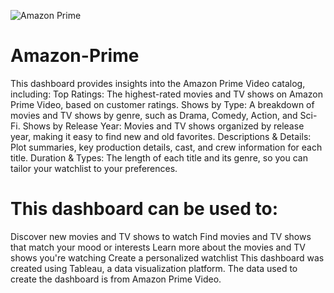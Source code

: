 ![Amazon Prime](https://github.com/emanashraf152/Amazon-Prime/assets/73170810/4dbd31b2-bead-4476-953f-f6afb8df8f07)
# Amazon-Prime
This dashboard provides insights into the Amazon Prime Video catalog, including:
Top Ratings: The highest-rated movies and TV shows on Amazon Prime Video, based on customer ratings.
Shows by Type: A breakdown of movies and TV shows by genre, such as Drama, Comedy, Action, and Sci-Fi.
Shows by Release Year: Movies and TV shows organized by release year, making it easy to find new and old favorites.
Descriptions & Details: Plot summaries, key production details, cast, and crew information for each title.
Duration & Types: The length of each title and its genre, so you can tailor your watchlist to your preferences.
# This dashboard can be used to:
Discover new movies and TV shows to watch
Find movies and TV shows that match your mood or interests
Learn more about the movies and TV shows you're watching
Create a personalized watchlist
This dashboard was created using Tableau, a data visualization platform. The data used to create the dashboard is from Amazon Prime Video.
